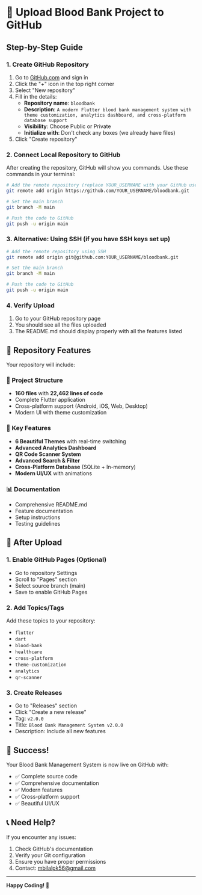 # 🚀 Upload Blood Bank Project to GitHub

## Step-by-Step Guide

### 1. Create GitHub Repository

1. Go to [GitHub.com](https://github.com) and sign in
2. Click the "+" icon in the top right corner
3. Select "New repository"
4. Fill in the details:
   - **Repository name**: `bloodbank`
   - **Description**: `A modern Flutter blood bank management system with theme customization, analytics dashboard, and cross-platform database support`
   - **Visibility**: Choose Public or Private
   - **Initialize with**: Don't check any boxes (we already have files)
5. Click "Create repository"

### 2. Connect Local Repository to GitHub

After creating the repository, GitHub will show you commands. Use these commands in your terminal:

```bash
# Add the remote repository (replace YOUR_USERNAME with your GitHub username)
git remote add origin https://github.com/YOUR_USERNAME/bloodbank.git

# Set the main branch
git branch -M main

# Push the code to GitHub
git push -u origin main
```

### 3. Alternative: Using SSH (if you have SSH keys set up)

```bash
# Add the remote repository using SSH
git remote add origin git@github.com:YOUR_USERNAME/bloodbank.git

# Set the main branch
git branch -M main

# Push the code to GitHub
git push -u origin main
```

### 4. Verify Upload

1. Go to your GitHub repository page
2. You should see all the files uploaded
3. The README.md should display properly with all the features listed

## 🎯 Repository Features

Your repository will include:

### 📁 Project Structure
- **160 files** with **22,462 lines of code**
- Complete Flutter application
- Cross-platform support (Android, iOS, Web, Desktop)
- Modern UI with theme customization

### 🎨 Key Features
- **6 Beautiful Themes** with real-time switching
- **Advanced Analytics Dashboard**
- **QR Code Scanner System**
- **Advanced Search & Filter**
- **Cross-Platform Database** (SQLite + In-memory)
- **Modern UI/UX** with animations

### 📊 Documentation
- Comprehensive README.md
- Feature documentation
- Setup instructions
- Testing guidelines

## 🔧 After Upload

### 1. Enable GitHub Pages (Optional)
- Go to repository Settings
- Scroll to "Pages" section
- Select source branch (main)
- Save to enable GitHub Pages

### 2. Add Topics/Tags
Add these topics to your repository:
- `flutter`
- `dart`
- `blood-bank`
- `healthcare`
- `cross-platform`
- `theme-customization`
- `analytics`
- `qr-scanner`

### 3. Create Releases
- Go to "Releases" section
- Click "Create a new release"
- Tag: `v2.0.0`
- Title: `Blood Bank Management System v2.0.0`
- Description: Include all new features

## 🎉 Success!

Your Blood Bank Management System is now live on GitHub with:
- ✅ Complete source code
- ✅ Comprehensive documentation
- ✅ Modern features
- ✅ Cross-platform support
- ✅ Beautiful UI/UX

## 📞 Need Help?

If you encounter any issues:
1. Check GitHub's documentation
2. Verify your Git configuration
3. Ensure you have proper permissions
4. Contact: mbilalpk56@gmail.com

---

**Happy Coding! 🚀**
